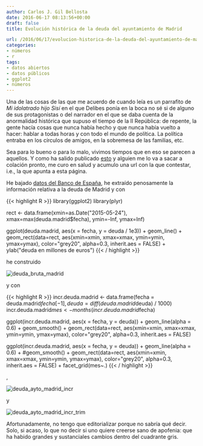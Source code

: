 ```yaml
---
author: Carlos J. Gil Bellosta
date: 2016-06-17 08:13:56+00:00
draft: false
title: Evolución histórica de la deuda del ayuntamiento de Madrid

url: /2016/06/17/evolucion-historica-de-la-deuda-del-ayuntamiento-de-madrid/
categories:
- números
- r
tags:
- datos abiertos
- datos públicos
- ggplot2
- números
---
```


Una de las cosas de las que me acuerdo de cuando leía es un parrafito de _Mi idolatrado hijo Sisí_ en el que Delibes ponía en la boca no sé si de alguno de sus protagonistas o del narrador en el que se daba cuenta de la anormalidad histórica que supuso el tiempo de la II República: de repente, la gente hacía cosas que nunca había hecho y que nunca había vuelto a hacer: hablar a todas horas y con todo el mundo de política. La política entraba en los círculos de amigos, en la sobremesa de las familias, etc.

Sea para lo bueno o para lo malo, vivimos tiempos que en eso se parecen a aquellos. Y como ha salido publicado [esto](http://www.europapress.es/madrid/noticia-deuda-ayuntamiento-cae-197-situa-4729-millones-primer-trimestre-20160615114856.html) y alguien me lo va a sacar a colación pronto, me curo en salud y acumulo una url con la que contestar, i.e., la que apunta a esta página.

He bajado [datos del Banco de España](http://www.bde.es/webbde/es/estadis/infoest/htmls/cdp.html), he extraído penosamente la información relativa a la deuda de Madrid y con


{{< highlight R >}}
library(ggplot2)
library(plyr)

rect <- data.frame(xmin=as.Date("2015-05-24"),
                    xmax=max(deuda.madrid$fecha),
                    ymin=-Inf, ymax=Inf)

ggplot(deuda.madrid, aes(x = fecha, y = deuda / 1e3)) + geom_line() +
  geom_rect(data=rect,
            aes(xmin=xmin, xmax=xmax,
                ymin=ymin, ymax=ymax),
            color="grey20",
            alpha=0.3,
            inherit.aes = FALSE) +
  ylab("deuda en millones de euros")
{{< / highlight >}}


he construido

![deuda_bruta_madrid](/wp-uploads/2016/06/deuda_bruta_madrid.png#center)


y con


{{< highlight R >}}
incr.deuda.madrid <- data.frame(fecha = deuda.madrid$fecha[-1], deuda = diff(deuda.madrid$deuda) / 1000)
incr.deuda.madrid$mes <- months(incr.deuda.madrid$fecha)

ggplot(incr.deuda.madrid, aes(x = fecha, y = deuda)) + geom_line(alpha = 0.6) +
  geom_smooth() +
  geom_rect(data=rect, aes(xmin=xmin, xmax=xmax, ymin=ymin, ymax=ymax),
            color="grey20",
            alpha=0.3,
            inherit.aes = FALSE)

ggplot(incr.deuda.madrid, aes(x = fecha, y = deuda)) + geom_line(alpha = 0.6) +
  #geom_smooth() +
  geom_rect(data=rect, aes(xmin=xmin, xmax=xmax, ymin=ymin, ymax=ymax),
            color="grey20",
            alpha=0.3,
            inherit.aes = FALSE) +
  facet_grid(mes~.)
{{< / highlight >}}

,

![deuda_ayto_madrid_incr](/wp-uploads/2016/06/deuda_ayto_madrid_incr.png#center)

y

![deuda_ayto_madrid_incr_trim](/wp-uploads/2016/06/deuda_ayto_madrid_incr_trim.png#center)

Afortunadamente, no tengo que editorializar porque no sabría qué decir. Solo, si acaso, lo que no decir si uno quiere creerse sano de apofenia: que ha habido grandes y sustanciales cambios dentro del cuadrante gris.
